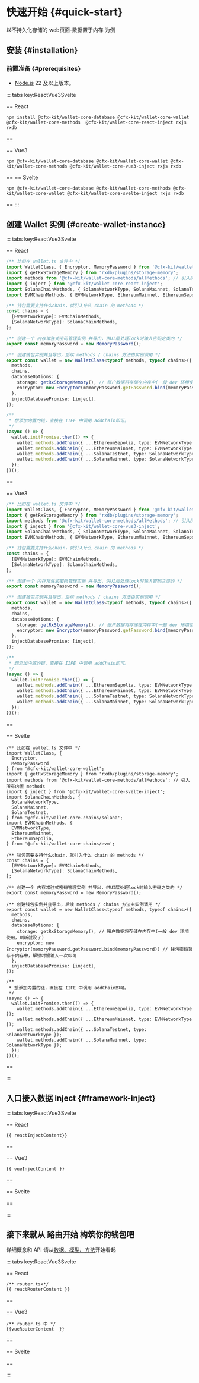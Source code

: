 <script setup>
import { ref } from 'vue';

const packageManager = ref('pnpm');
const framework = ref('React');
</script>

# 快速开始 {#quick-start}

以不持久化存储的 web页面-数据置于内存 为例

## 安装 {#installation}

### 前置准备 {#prerequisites}

- [Node.js](https://nodejs.org/) 22 及以上版本。


::: tabs key:ReactVue3Svelte

== React

```shell
npm install @cfx-kit/wallet-core-database @cfx-kit/wallet-core-wallet @cfx-kit/wallet-core-methods  @cfx-kit/wallet-core-react-inject rxjs rxdb
```

==

== Vue3

```shell
npm @cfx-kit/wallet-core-database @cfx-kit/wallet-core-wallet @cfx-kit/wallet-core-methods @cfx-kit/wallet-core-vue3-inject rxjs rxdb
```

==
== Svelte

```shell
npm @cfx-kit/wallet-core-database @cfx-kit/wallet-core-methods @cfx-kit/wallet-core-wallet @cfx-kit/wallet-core-svelte-inject rxjs rxdb
```

==
:::

## 创建 Wallet 实例 {#create-wallet-instance}

::: tabs key:ReactVue3Svelte

== React

```ts
/** 比如在 wallet.ts 文件中 */
import WalletClass, { Encryptor, MemoryPassword } from '@cfx-kit/wallet-core-wallet';
import { getRxStorageMemory } from 'rxdb/plugins/storage-memory';
import methods from '@cfx-kit/wallet-core-methods/allMethods'; // 引入所有内置 methods
import { inject } from '@cfx-kit/wallet-core-react-inject';
import SolanaChainMethods, { SolanaNetworkType, SolanaMainnet, SolanaTestnet } from '@cfx-kit/wallet-core-chains/solana';
import EVMChainMethods, { EVMNetworkType, EthereumMainnet, EthereumSepolia } from '@cfx-kit/wallet-core-chains/evm';

/** 钱包需要支持什么chain，就引入什么 chain 的 methods */
const chains = {
  [EVMNetworkType]: EVMChainMethods,
  [SolanaNetworkType]: SolanaChainMethods,
};

/** 创建一个 内存常驻式密码管理实例 并导出，供UI层处理lock时输入密码之类的 */
export const memoryPassword = new MemoryPassword();

/** 创建钱包实例并且导出，后续 methods / chains 方法由实例调用 */
export const wallet = new WalletClass<typeof methods, typeof chains>({
  methods,
  chains,
  databaseOptions: {
    storage: getRxStorageMemory(), // 账户数据将存储在内存中(一般 dev 环境使用，刷新就没了)
    encryptor: new Encryptor(memoryPassword.getPassword.bind(memoryPassword)), // 钱包密码暂存于内存中，解锁时候输入一次即可
  },
  injectDatabasePromise: [inject],
});

/**
 * 想添加内置的链，直接在 IIFE 中调用 addChain即可。
 */
(async () => {
  wallet.initPromise.then(() => {
    wallet.methods.addChain({ ...EthereumSepolia, type: EVMNetworkType });
    wallet.methods.addChain({ ...EthereumMainnet, type: EVMNetworkType });
    wallet.methods.addChain({ ...SolanaTestnet, type: SolanaNetworkType });
    wallet.methods.addChain({ ...SolanaMainnet, type: SolanaNetworkType });
  });
})();
```

==

== Vue3

```ts
/** 比如在 wallet.ts 文件中 */
import WalletClass, { Encryptor, MemoryPassword } from '@cfx-kit/wallet-core-wallet';
import { getRxStorageMemory } from 'rxdb/plugins/storage-memory';
import methods from '@cfx-kit/wallet-core-methods/allMethods'; // 引入所有内置 methods
import { inject } from '@cfx-kit/wallet-core-vue3-inject';
import SolanaChainMethods, { SolanaNetworkType, SolanaMainnet, SolanaTestnet } from '@cfx-kit/wallet-core-chains/solana';
import EVMChainMethods, { EVMNetworkType, EthereumMainnet, EthereumSepolia } from '@cfx-kit/wallet-core-chains/evm';

/** 钱包需要支持什么chain，就引入什么 chain 的 methods */
const chains = {
  [EVMNetworkType]: EVMChainMethods,
  [SolanaNetworkType]: SolanaChainMethods,
};

/** 创建一个 内存常驻式密码管理实例 并导出，供UI层处理lock时输入密码之类的 */
export const memoryPassword = new MemoryPassword();

/** 创建钱包实例并且导出，后续 methods / chains 方法由实例调用 */
export const wallet = new WalletClass<typeof methods, typeof chains>({
  methods,
  chains,
  databaseOptions: {
    storage: getRxStorageMemory(), // 账户数据将存储在内存中(一般 dev 环境使用，刷新就没了)
    encryptor: new Encryptor(memoryPassword.getPassword.bind(memoryPassword)), // 钱包密码暂存于内存中，解锁时候输入一次即可
  },
  injectDatabasePromise: [inject],
});

/**
 * 想添加内置的链，直接在 IIFE 中调用 addChain即可。
 */
(async () => {
  wallet.initPromise.then(() => {
    wallet.methods.addChain({ ...EthereumSepolia, type: EVMNetworkType });
    wallet.methods.addChain({ ...EthereumMainnet, type: EVMNetworkType });
    wallet.methods.addChain({ ...SolanaTestnet, type: SolanaNetworkType });
    wallet.methods.addChain({ ...SolanaMainnet, type: SolanaNetworkType });
  });
})();
```

==

== Svelte

```typescript-vue
/** 比如在 wallet.ts 文件中 */
import WalletClass, {
  Encryptor,
  MemoryPassword
} from '@cfx-kit/wallet-core-wallet';
import { getRxStorageMemory } from 'rxdb/plugins/storage-memory';
import methods from '@cfx-kit/wallet-core-methods/allMethods'; // 引入所有内置 methods
import { inject } from '@cfx-kit/wallet-core-svelte-inject';
import SolanaChainMethods, {
  SolanaNetworkType,
  SolanaMainnet,
  SolanaTestnet,
} from '@cfx-kit/wallet-core-chains/solana';
import EVMChainMethods, {
  EVMNetworkType,
  EthereumMainnet,
  EthereumSepolia,
} from '@cfx-kit/wallet-core-chains/evm';

/** 钱包需要支持什么chain，就引入什么 chain 的 methods */
const chains = {
  [EVMNetworkType]: EVMChainMethods,
  [SolanaNetworkType]: SolanaChainMethods,
};

/** 创建一个 内存常驻式密码管理实例 并导出，供UI层处理lock时输入密码之类的 */
export const memoryPassword = new MemoryPassword();

/** 创建钱包实例并且导出，后续 methods / chains 方法由实例调用 */
export const wallet = new WalletClass<typeof methods, typeof chains>({
  methods,
  chains,
  databaseOptions: {
    storage: getRxStorageMemory(), // 账户数据将存储在内存中(一般 dev 环境使用，刷新就没了)
    encryptor: new Encryptor(memoryPassword.getPassword.bind(memoryPassword)) // 钱包密码暂存于内存中，解锁时候输入一次即可
  },
  injectDatabasePromise: [inject],
});

/**
 * 想添加内置的链，直接在 IIFE 中调用 addChain即可。
 */
(async () => {
  wallet.initPromise.then(() => {
    wallet.methods.addChain({ ...EthereumSepolia, type: EVMNetworkType });
    wallet.methods.addChain({ ...EthereumMainnet, type: EVMNetworkType });
    wallet.methods.addChain({ ...SolanaTestnet, type: SolanaNetworkType });
    wallet.methods.addChain({ ...SolanaMainnet, type: SolanaNetworkType });
  });
})();
```

==

:::

<script>
const reactInjectContent = `import { StrictMode } from 'react';
import { createRoot } from 'react-dom/client';
import { store, Provider } from '@cfx-kit/wallet-core-react-inject';
import wallet from '@wallet/index';
import Router from '@router/index';

/**
 * 实例init过程很快大概100ms以内，所以最方便的做法是直接在入口文件等待init完成再初始化 framework
 * 当然也提供了hooks形式判断初始化完成的方法，详见 TODO:
 */
wallet.initPromise.then(() => {
  createRoot(document.getElementById('root')!).render(
    <StrictMode>
      <Provider store={store}>
        <Router />
      </Provider>
    </StrictMode>,
  );
});
`;

const vueInjectContent = `import { createApp } from 'vue';
import { createPinia } from 'pinia';
import App from './App.vue';
import { provider } from '@cfx-kit/wallet-core-vue-inject/src';
import wallet from '@wallet/index';

const pinia = createPinia()
const app = createApp(App);
app.use(pinia);

/**
 * 实例init过程很快大概100ms以内，所以最方便的做法是直接在入口文件等待init完成再初始化 framework
 * 当然也提供了hooks形式判断初始化完成的方法，详见 TODO:
 */
wallet.initPromise.then(({ database }) => {
  provider(app, database);
  app.mount('#app');
});
`;

const reactRouterContent = `import { Routes, Route, Outlet, Navigate, BrowserRouter } from 'react-router-dom';
import { useIsPasswordInitialized, useVaultsCount } from '@cfx-kit/wallet-core-react-inject';

const AuthInitialize: React.FC<{ reverse?: boolean }> = ({ reverse }) => {
  const isPasswordInitialized = useIsPasswordInitialized();
  const vaultsCount = useVaultsCount();
  const isWalletInitialized = isPasswordInitialized && vaultsCount > 0;

  if (reverse) {
    if (isWalletInitialized) {
      return <Navigate to="/wallet" replace />;
    }
  } else {
    if (!isWalletInitialized) {
      return <Navigate to="/initialize" replace />;
    } else {
      return <Navigate to="/wallet/unlock" replace />;
    }
  }
};


const AppRoutes = () => {
  return (
    <Routes>
      <Route path="/" element={<Outlet />}>
        <Route
          path="initialize"
          element={
            <>
              <Outlet />
              <AuthInitialize reverse />
            </>
          }
        >
          <Route path="create-or-import" element={<InitializeCreateOrImport />} />
          <Route path="set-password" element={<InitializePassword />} />
        </Route>

        <Route
          path="wallet"
          element={
            <>
              <Outlet />
              <AuthInitialize />
            </>
          }
        >
          <Route index element={<WalletHome />} />
          <Route path="unlock" element={<WalletUnlock />} />
        </Route>
      </Route>
    </Routes>
  );
};
`;

const vueRouterContent = `import { createRouter, createWebHistory } from 'vue-router';
import { useIsPasswordInitialized, useVaultsCount } from '@cfx-kit/wallet-core-vue-inject';
import WalletHome from './components/WalletHome.vue';
import WalletUnlock from './components/WalletUnlock.vue';
import InitializeCreateOrImport from './components/InitializeCreateOrImport.vue';
import InitializePassword from './components/InitializePassword.vue';

const routes = [
  {
    path: '/',
    component: () => import('./components/RootLayout.vue'),
    children: [
      {
        path: 'initialize',
        component: () => import('./components/InitializeLayout.vue'),
        children: [
          { path: 'create-or-import', component: InitializeCreateOrImport },
          { path: 'set-password', component: InitializePassword },
        ],
      },
      {
        path: 'wallet',
        component: () => import('./components/WalletLayout.vue'),
        children: [
          { path: '', component: WalletHome },
          { path: 'unlock', component: WalletUnlock },
        ],
      },
    ],
  },
];

router.beforeEach((to, from, next) => {
  const isPasswordInitialized = useIsPasswordInitialized();
  const vaultsCount = useVaultsCount();
  const isWalletInitialized = isPasswordInitialized && vaultsCount > 0;

  if (to.path === '/initialize' && isWalletInitialized) {
    next('/wallet');
  } else if (to.path === '/wallet' && !isWalletInitialized) {
    next('/initialize');
  } else {
    next();
  }
});

const router = createRouter({
  history: createWebHistory(),
  routes,
});

export default router;
`;
</script>

## 入口接入数据 inject {#framework-inject}

::: tabs key:ReactVue3Svelte

== React

```typescript-vue
{{ reactInjectContent}}
```

==

== Vue3

```typescript-vue
{{ vueInjectContent }}
```

==

== Svelte

==

:::

## 接下来就从 路由开始 构筑你的钱包吧

详细概念和 API 请从[数据、模型、方法](../model-and-data/database-model)开始看起

::: tabs key:ReactVue3Svelte

== React

```typescript-vue
/** router.tsx*/
{{ reactRouterContent }}
```

==

== Vue3

```typescript-vue
/** router.ts 中 */
{{vueRouterContent  }}
```

==

== Svelte

==

:::
